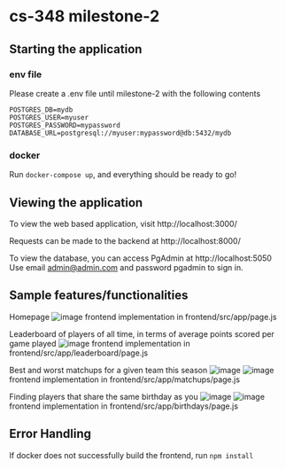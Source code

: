 # cs-348 milestone-2

## Starting the application

### env file
Please create a .env file until milestone-2 with the following contents
```
POSTGRES_DB=mydb
POSTGRES_USER=myuser
POSTGRES_PASSWORD=mypassword
DATABASE_URL=postgresql://myuser:mypassword@db:5432/mydb
```

### docker
Run `docker-compose up`, and everything should be ready to go!

## Viewing the application
To view the web based application, visit http://localhost:3000/

Requests can be made to the backend at http://localhost:8000/

To view the database, you can access PgAdmin at http://localhost:5050
Use email admin@admin.com and password pgadmin to sign in.

## Sample features/functionalities
Homepage
![image](https://github.com/user-attachments/assets/baf548ff-4a62-48a0-b4e4-90b9199a9c13)
frontend implementation in frontend/src/app/page.js

Leaderboard of players of all time, in terms of average points scored per game played
![image](https://github.com/user-attachments/assets/7f524516-873c-45fb-a23a-6c2c0611d7dd)
frontend implementation in frontend/src/app/leaderboard/page.js

Best and worst matchups for a given team this season
![image](https://github.com/user-attachments/assets/a29dcd27-3634-4a16-b322-7fcd011c5478)
![image](https://github.com/user-attachments/assets/5fffb156-c034-4602-9d31-e177398d7d8c)
frontend implementation in frontend/src/app/matchups/page.js

Finding players that share the same birthday as you
![image](https://github.com/user-attachments/assets/4657e57a-a500-4fff-851b-b9fc58711f89)
![image](https://github.com/user-attachments/assets/c67ac2fa-4c2d-4752-9ed4-8f8515f4812a)
frontend implementation in frontend/src/app/birthdays/page.js

## Error Handling
If docker does not successfully build the frontend, run `npm install`

